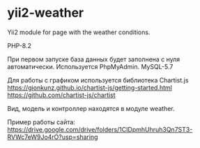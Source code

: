 # yii2-weather
Yii2 module for page with the weather conditions.

PHP-8.2

При первом запуске база данных будет заполнена с нуля автоматически.
Используется PhpMyAdmin. MySQL-5.7

Для работы с графиком используется библиотека Chartist.js
https://gionkunz.github.io/chartist-js/getting-started.html
https://github.com/chartist-js/chartist

Вид, модель и контроллер находятся в модуле weather.

Пример работы сайта: https://drive.google.com/drive/folders/1CIDpmhUhruh3Qn7ST3-RVWc7eW9Jo4rO?usp=sharing
